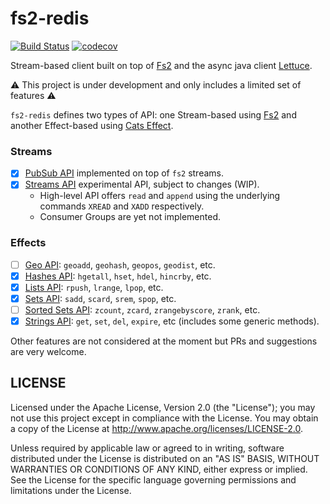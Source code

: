 fs2-redis
=========

[![Build Status](https://travis-ci.org/gvolpe/fs2-redis.svg?branch=master)](https://travis-ci.org/gvolpe/fs2-redis)
[![codecov](https://codecov.io/gh/gvolpe/fs2-redis/branch/master/graph/badge.svg)](https://codecov.io/gh/gvolpe/fs2-redis)

Stream-based client built on top of [Fs2](https://functional-streams-for-scala.github.io/fs2/) and the async java client [Lettuce](https://lettuce.io/).

:warning: This project is under development and only includes a limited set of features :warning:

`fs2-redis` defines two types of API: one Stream-based using [Fs2](https://functional-streams-for-scala.github.io/fs2/) and another Effect-based using [Cats Effect](https://typelevel.org/cats-effect/).

### Streams

- [x] [PubSub API](https://redis.io/topics/pubsub) implemented on top of `fs2` streams.
- [x] [Streams API](https://redis.io/topics/streams-intro) experimental API, subject to changes (WIP).
  + High-level API offers `read` and `append` using the underlying commands `XREAD` and `XADD` respectively.
  + Consumer Groups are yet not implemented.

### Effects

- [ ] [Geo API](https://redis.io/commands#geo): `geoadd`, `geohash`, `geopos`, `geodist`, etc.
- [x] [Hashes API](https://redis.io/commands#hash): `hgetall`, `hset`, `hdel`, `hincrby`, etc.
- [x] [Lists API](https://redis.io/commands#list): `rpush`, `lrange`, `lpop`, etc.
- [x] [Sets API](https://redis.io/commands#set): `sadd`, `scard`, `srem`, `spop`, etc.
- [ ] [Sorted Sets API](https://redis.io/commands#sorted_set): `zcount`, `zcard`, `zrangebyscore`, `zrank`, etc.
- [x] [Strings API](https://redis.io/commands#string): `get`, `set`, `del`, `expire`, etc (includes some generic methods).

Other features are not considered at the moment but PRs and suggestions are very welcome.

## LICENSE

Licensed under the Apache License, Version 2.0 (the "License"); you may not use this project except in compliance with
the License. You may obtain a copy of the License at http://www.apache.org/licenses/LICENSE-2.0.

Unless required by applicable law or agreed to in writing, software distributed under the License is distributed on an
"AS IS" BASIS, WITHOUT WARRANTIES OR CONDITIONS OF ANY KIND, either express or implied. See the License for the specific
language governing permissions and limitations under the License.
